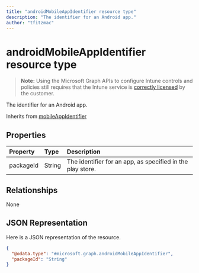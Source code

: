 ```yaml
---
title: "androidMobileAppIdentifier resource type"
description: "The identifier for an Android app."author: "tfitzmac"
---
```


# androidMobileAppIdentifier resource type

> **Note:** Using the Microsoft Graph APIs to configure Intune controls and policies still requires that the Intune service is [correctly licensed](https://go.microsoft.com/fwlink/?linkid=839381) by the customer.

The identifier for an Android app.

Inherits from [mobileAppIdentifier](../resources/intune-mam-mobileappidentifier.md)

## Properties
|Property|Type|Description|
|:---|:---|:---|
|packageId|String|The identifier for an app, as specified in the play store.|

## Relationships
None
## JSON Representation
Here is a JSON representation of the resource.
<!-- {
  "blockType": "resource",
  "@odata.type": "microsoft.graph.androidMobileAppIdentifier"
}
-->
``` json
{
  "@odata.type": "#microsoft.graph.androidMobileAppIdentifier",
  "packageId": "String"
}
```



